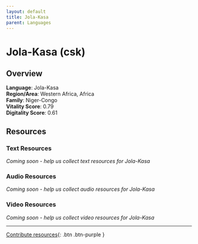 ```yaml
---
layout: default
title: Jola-Kasa
parent: Languages
---
```


# Jola-Kasa (csk)

## Overview

**Language**: Jola-Kasa  
**Region/Area**: Western Africa, Africa  
**Family**: Niger-Congo  
**Vitality Score**: 0.79  
**Digitality Score**: 0.61  

## Resources

### Text Resources
*Coming soon - help us collect text resources for Jola-Kasa*

### Audio Resources
*Coming soon - help us collect audio resources for Jola-Kasa*

### Video Resources
*Coming soon - help us collect video resources for Jola-Kasa*

---

[Contribute resources](https://fairtrain.github.io/){: .btn .btn-purple }

